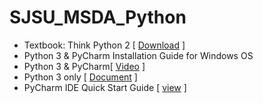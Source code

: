 # SJSU_MSDA_Python
* Textbook: Think Python 2 [ [Download](http://greenteapress.com/thinkpython2/thinkpython2.pdf) ]
* Python 3 & PyCharm Installation Guide for Windows OS 
 * Python 3 & PyCharm[ [Video](https://www.youtube.com/watch?v=puBXxzcWJIQ) ] 
 * Python 3 only [ [Document](https://www.ics.uci.edu/~pattis/common/handouts/pythoneclipsejava/python.html) ]
* PyCharm IDE Quick Start Guide [ [view](https://www.jetbrains.com/help/pycharm/quick-start-guide.html) ]
